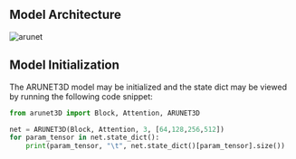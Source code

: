 ## Model Architecture
![arunet](https://user-images.githubusercontent.com/66861243/135914032-7d3c4562-35a3-4bdc-acf5-dbff54cda413.png)



## Model Initialization
The ARUNET3D model may be initialized and the state dict may be viewed by running the following code snippet:

```python
from arunet3D import Block, Attention, ARUNET3D

net = ARUNET3D(Block, Attention, 3, [64,128,256,512])
for param_tensor in net.state_dict():
    print(param_tensor, "\t", net.state_dict()[param_tensor].size())
```
